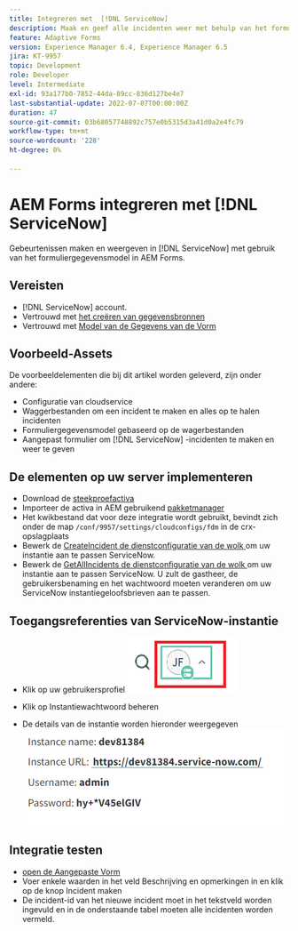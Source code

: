```yaml
---
title: Integreren met  [!DNL ServiceNow]
description: Maak en geef alle incidenten weer met behulp van het formuliergegevensmodel.
feature: Adaptive Forms
version: Experience Manager 6.4, Experience Manager 6.5
jira: KT-9957
topic: Development
role: Developer
level: Intermediate
exl-id: 93a177b0-7852-44da-89cc-836d127be4e7
last-substantial-update: 2022-07-07T00:00:00Z
duration: 47
source-git-commit: 03b68057748892c757e0b5315d3a41d0a2e4fc79
workflow-type: tm+mt
source-wordcount: '228'
ht-degree: 0%

---
```


# AEM Forms integreren met [!DNL ServiceNow]

Gebeurtenissen maken en weergeven in [!DNL ServiceNow] met gebruik van het formuliergegevensmodel in AEM Forms.

## Vereisten

* [!DNL ServiceNow] account.
* Vertrouwd met [ het creëren van gegevensbronnen ](https://experienceleague.adobe.com/docs/experience-manager-learn/forms/ic-web-channel-tutorial/parttwo.html?lang=nl-NL)
* Vertrouwd met [ Model van de Gegevens van de Vorm ](https://experienceleague.adobe.com/docs/experience-manager-65/forms/form-data-model/create-form-data-models.html?lang=nl-NL)

## Voorbeeld-Assets

De voorbeeldelementen die bij dit artikel worden geleverd, zijn onder andere:

* Configuratie van cloudservice
* Waggerbestanden om een incident te maken en alles op te halen   incidenten
* Formuliergegevensmodel gebaseerd op de wagerbestanden
* Aangepast formulier om [!DNL ServiceNow] -incidenten te maken en weer te geven

## De elementen op uw server implementeren

* Download de [ steekproefactiva ](assets/service-now.zip)
* Importeer de activa in AEM gebruikend [ pakketmanager ](http://localhost:4502/crx/packmgr/index.jsp)
* Het kwikbestand dat voor deze integratie wordt gebruikt, bevindt zich onder de map ```/conf/9957/settings/cloudconfigs/fdm``` in de crx-opslagplaats
* Bewerk de [ CreateIncident de dienstconfiguratie van de wolk ](http://localhost:4502/mnt/overlay/fd/fdm/gui/components/admin/fdmcloudservice/properties.html?item=%2Fconf%2F9957%2Fsettings%2Fcloudconfigs%2Ffdm%2Fcreateincident) om uw instantie aan te passen ServiceNow.
* Bewerk de [ GetAllIncidents de dienstconfiguratie van de wolk ](http://localhost:4502/mnt/overlay/fd/fdm/gui/components/admin/fdmcloudservice/properties.html?item=%2Fconf%2F9957%2Fsettings%2Fcloudconfigs%2Ffdm%2Fgetallincidents) om uw instantie aan te passen ServiceNow. U zult de gastheer, de gebruikersbenaming en het wachtwoord moeten veranderen om uw ServiceNow instantiegeloofsbrieven aan te passen.

## Toegangsreferenties van ServiceNow-instantie

* Klik op uw gebruikersprofiel
  ![ klik op gebruikersprofiel ](assets/snow-1.png)

* Klik op Instantiewachtwoord beheren
* De details van de instantie worden hieronder weergegeven
  ![ instantiedetails ](assets/snow-3.png)

## Integratie testen

* [ open de Aangepaste Vorm ](http://localhost:4502/content/dam/formsanddocuments/create-incident-in-service-now/jcr:content?wcmmode=disabled)
* Voer enkele waarden in het veld Beschrijving en opmerkingen in en klik op de knop Incident maken
* De incident-id van het nieuwe incident moet in het tekstveld worden ingevuld en in de onderstaande tabel moeten alle incidenten worden vermeld.
